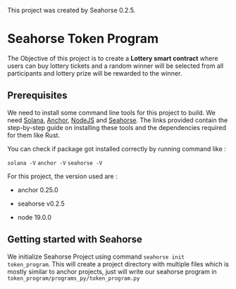 This project was created by Seahorse 0.2.5.

# Seahorse Token Program
The Objective of this project is to create a **Lottery smart contract** where users can buy lottery tickets and a random winner will be selected from all participants and lottery prize will be rewarded to the winner.

## Prerequisites
We need to install some command line tools for this project to build. We need [Solana](https://docs.solana.com/cli/install-solana-cli-tools), [Anchor](https://project-serum.github.io/anchor/getting-started/installation.html#install-rust), [NodeJS](https://nodejs.org/en/) and [Seahorse](https://seahorse-lang.org/docs/installation). The links provided contain the step-by-step guide on installing these tools and the dependencies required for them like Rust.

You can check if package got installed correctly by running command like :

`solana -V`
`anchor -V`
`seahorse -V`

For this project, the version used are :
* anchor 0.25.0

* seahorse v0.2.5

* node 19.0.0

## Getting started with Seahorse
We initialize Seahorse Project using command `seahorse init token_program`. This will create a project directory with multiple files which is mostly similar to anchor projects, just will write our seahorse program in `token_program/programs_py/token_program.py`
